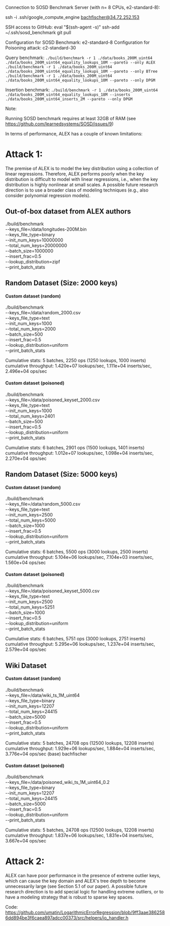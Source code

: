 Connection to SOSD Benchmark Server (with n= 8 CPUs, e2-standard-8):

ssh -i .ssh/google_compute_engine bachfischer@34.72.252.153

SSH access to GitHub:
eval "$(ssh-agent -s)"
ssh-add ~/.ssh/sosd_benchmark
git pull

Configuration for SOSD Benchmark: e2-standard-8
Configuration for Poisoning attack: c2-standard-30

Query benchmark:
`./build/benchmark -r 1 ./data/books_200M_uint64 ./data/books_200M_uint64_equality_lookups_10M --pareto --only ALEX`
`./build/benchmark -r 1 ./data/books_200M_uint64 ./data/books_200M_uint64_equality_lookups_10M --pareto --only BTree`
`./build/benchmark -r 1 ./data/books_200M_uint64 ./data/books_200M_uint64_equality_lookups_10M --pareto --only DPGM`


Insertion benchmark:
`./build/benchmark -r 1 ./data/books_200M_uint64 ./data/books_200M_uint64_equality_lookups_18M --inserts ./data/books_200M_uint64_inserts_2M --pareto --only DPGM`

Note:

Running SOSD benchmark requires at least 32GB of RAM (see https://github.com/learnedsystems/SOSD/issues/9)


In terms of performance, ALEX has a couple of known limitations:

# Attack 1:

The premise of ALEX is to model the key distribution using a collection of linear regressions. Therefore, ALEX performs poorly when the key distribution is difficult to model with linear regressions, i.e., when the key distribution is highly nonlinear at small scales. A possible future research direction is to use a broader class of modeling techniques (e.g., also consider polynomial regression models).

## Out-of-box dataset from ALEX authors
./build/benchmark \
--keys_file=/data/longitudes-200M.bin \
--keys_file_type=binary \
--init_num_keys=10000000 \
--total_num_keys=20000000 \
--batch_size=1000000 \
--insert_frac=0.5 \
--lookup_distribution=zipf \
--print_batch_stats

## Random Dataset (Size: 2000 keys)

#### Custom dataset (random)
./build/benchmark \
--keys_file=/data/random_2000.csv \
--keys_file_type=text \
--init_num_keys=1000 \
--total_num_keys=2000 \
--batch_size=500 \
--insert_frac=0.5 \
--lookup_distribution=uniform \
--print_batch_stats

Cumulative stats: 5 batches, 2250 ops (1250 lookups, 1000 inserts)
cumulative throughput:	1.420e+07 lookups/sec,	1.111e+04 inserts/sec,	2.496e+04 ops/sec

#### Custom dataset (poisoned)

./build/benchmark \
--keys_file=/data/poisoned_keyset_2000.csv \
--keys_file_type=text \
--init_num_keys=1000 \
--total_num_keys=2401 \
--batch_size=500 \
--insert_frac=0.5 \
--lookup_distribution=uniform \
--print_batch_stats

Cumulative stats: 6 batches, 2901 ops (1500 lookups, 1401 inserts)
cumulative throughput:	1.012e+07 lookups/sec,	1.098e+04 inserts/sec,	2.270e+04 ops/sec

## Random Dataset (Size: 5000 keys)

#### Custom dataset (random)
./build/benchmark \
--keys_file=/data/random_5000.csv \
--keys_file_type=text \
--init_num_keys=2500 \
--total_num_keys=5000 \
--batch_size=1000 \
--insert_frac=0.5 \
--lookup_distribution=uniform \
--print_batch_stats

Cumulative stats: 6 batches, 5500 ops (3000 lookups, 2500 inserts)
cumulative throughput:	5.104e+06 lookups/sec,	7.104e+03 inserts/sec,	1.560e+04 ops/sec

#### Custom dataset (poisoned)

./build/benchmark \
--keys_file=/data/poisoned_keyset_5000.csv \
--keys_file_type=text \
--init_num_keys=2500 \
--total_num_keys=5251 \
--batch_size=1000 \
--insert_frac=0.5 \
--lookup_distribution=uniform \
--print_batch_stats

Cumulative stats: 6 batches, 5751 ops (3000 lookups, 2751 inserts)
cumulative throughput:	5.295e+06 lookups/sec,	1.237e+04 inserts/sec,	2.579e+04 ops/sec

## Wiki Dataset

#### Custom dataset (random)
./build/benchmark \
--keys_file=/data/wiki_ts_1M_uint64 \
--keys_file_type=binary \
--init_num_keys=12207 \
--total_num_keys=24415 \
--batch_size=5000 \
--insert_frac=0.5 \
--lookup_distribution=uniform \
--print_batch_stats

Cumulative stats: 5 batches, 24708 ops (12500 lookups, 12208 inserts)
cumulative throughput:	1.929e+06 lookups/sec,	1.884e+04 inserts/sec,	3.776e+04 ops/sec
(base) bachfischer

#### Custom dataset (poisoned)

./build/benchmark \
--keys_file=/data/poisoned_wiki_ts_1M_uint64_0.2 \
--keys_file_type=binary \
--init_num_keys=12207 \
--total_num_keys=24415 \
--batch_size=5000 \
--insert_frac=0.5 \
--lookup_distribution=uniform \
--print_batch_stats

Cumulative stats: 5 batches, 24708 ops (12500 lookups, 12208 inserts)
cumulative throughput:	1.837e+06 lookups/sec,	1.831e+04 inserts/sec,	3.667e+04 ops/sec

# Attack 2:

ALEX can have poor performance in the presence of extreme outlier keys, which can cause the key domain and ALEX's tree depth to become unnecessarily large (see Section 5.1 of our paper). A possible future research direction is to add special logic for handling extreme outliers, or to have a modeling strategy that is robust to sparse key spaces.


Code: https://github.com/umatin/LogarithmicErrorRegression/blob/9ff3aae3862586dd894be3f6caea897adcc00373/src/helpers/io_handler.h
